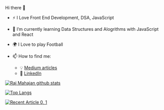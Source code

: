 Hi there 👋
 
- :zap: I Love Front End Development, DSA, JavaScript
- 🌱 I’m currently learning Data Structures and Alogrithms with JavaScript and React
- :earth_africa: I Love to play Football

- 📫 How to find me: 
  - :bulb: [Medium articles](https://medium.com/@mahajanraj97)
  - :office: [LinkedIn](www.linkedin.com/in/raj-mahajan-4a2503173)


[![Raj Mahajan github stats](https://github-readme-stats.vercel.app/api?username=rajmahajan2224&count_private=true&show_icons=true&theme=radical&hide_rank=false)](https://github.com/rajmahajan2224/github-readme-stats)

[![Top Langs](https://github-readme-stats.vercel.app/api/top-langs/?username=rajmahajan2224)](https://github.com/rajmahajan2224/github-readme-stats)


<a target="_blank" href="https://github-readme-medium-recent-article.vercel.app/medium/@mahajanraj97/0"><img src="https://github-readme-medium-recent-article.vercel.app/medium/@mahajanraj97/0" alt="Recent Article 0, 1">
